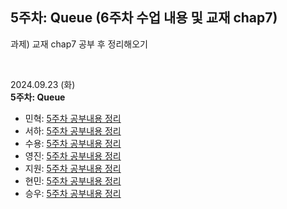 ## 5주차: Queue (6주차 수업 내용 및 교재 chap7)

과제) 교재 chap7 공부 후 정리해오기

<br>

2024.09.23 (화) <br>
**5주차: Queue**

* 민혁: [5주차 공부내용 정리]()
* 서하: [5주차 공부내용 정리]()
* 수용: [5주차 공부내용 정리](https://protruser.tistory.com/57)
* 영진: [5주차 공부내용 정리](https://velog.io/@younjin_02/%EC%9E%90%EB%A3%8C%EA%B5%AC%EC%A1%B0-%EC%8A%A4%ED%84%B0%EB%94%94-04.-%EC%8A%A4%ED%83%9DStack)
* 지원: [5주차 공부내용 정리](https://easy1nhard2.tistory.com/22)
* 현민: [5주차 공부내용 정리](https://hyunmin43240.tistory.com/5)
* 승우: [5주차 공부내용 정리](https://velog.io/@swbaik01/Data-Structure-week4-queue)
